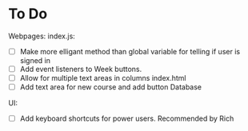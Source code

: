 # To Do
Webpages:
index.js:
- [ ] Make more elligant method than global variable for telling if user is signed in 
- [ ] Add event listeners to Week buttons.
- [ ] Allow for multiple text areas in columns
index.html
- [ ] Add text area for new course and add button
Database

UI:
- [ ] Add keyboard shortcuts for power users. Recommended by Rich
